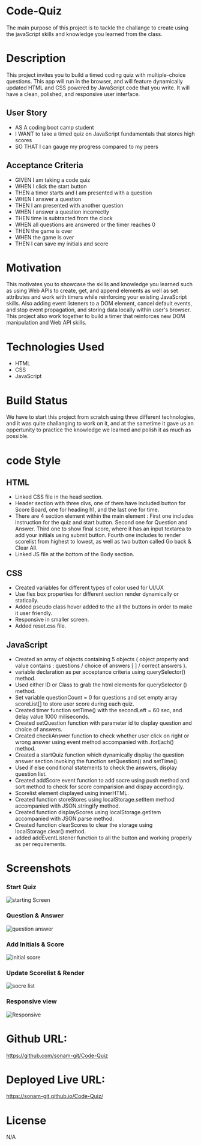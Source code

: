 # Code-Quiz
The main purpose of this project is to tackle the challange to create using the javaScript skills and knowledge you learned from the class.
# Description
This project invites you to build a timed coding quiz with multiple-choice questions. This app will run in the browser, and will 
feature dynamically updated HTML and CSS powered by JavaScript code that you write. It will have a clean, polished, and responsive user interface.
## User Story
* AS A coding boot camp student
* I WANT to take a timed quiz on JavaScript fundamentals that stores high scores
* SO THAT I can gauge my progress compared to my peers
## Acceptance Criteria
* GIVEN I am taking a code quiz
* WHEN I click the start button
* THEN a timer starts and I am presented with a question
* WHEN I answer a question
* THEN I am presented with another question
* WHEN I answer a question incorrectly
* THEN time is subtracted from the clock
* WHEN all questions are answered or the timer reaches 0
* THEN the game is over
* WHEN the game is over
* THEN I can save my initials and score
# Motivation
This motivates you to showcase the skills and knowledge you learned such as using Web APIs to create, get, and append elements as well as set attributes and work with timers while 
reinforcing your existing JavaScript skills. Also adding event listeners to a DOM element, cancel default events, and stop event propagation, and storing data locally within user's browser. 
This project also work together to build a timer that reinforces new DOM manipulation and Web API skills.
# Technologies Used
* HTML
* CSS
* JavaScript
# Build Status
We have to start this project from scratch using three different technologies, and it was quite challanging to work on it, and at the sametime it gave us
an oppertunity to practice the knowledge we learned and polish it as much as possible.
# code Style
## HTML
* Linked CSS file in the head section.
* Header section with three divs, one of them have included button for Score Board, one for heading h1, and the last one for time.
* There are 4 section element within the main element : First one includes instruction for the quiz and start button. Second one for Question
   and Answer. Third one to show final score, where it has an input textarea to add your initials using submit button. Fourth one includes to render
   scorelist from highest to lowest, as well as two button called Go back & Clear All.
* Linked JS file at the bottom of the Body section.

## CSS
* Created variables for different types of color used for UI/UX
* Use flex box properties for different section render dynamically or statically.
* Added pseudo class hover added to the all the buttons in order to make it user friendly.
* Responsive in smaller screen.
* Added reset.css file.

## JavaScript
* Created an array of objects containing 5 objects (  object property and value contains : questions / choice of answers [ ] / correct answers ).
* variable declaration as per acceptance criteria using querySelector() method.
* Used either ID or Class to grab the html elements for querySelector () method.
* Set variable questionCount = 0 for questions and set empty array scoreList[] to store user score during each quiz.
* Created timer function setTime() with the secondLeft = 60 sec, and delay value 1000 miliseconds.
* Created setQuestion function with parameter id to display question and choice of answers.
* Created checkAnswer function to check whether user click on right or wrong answer using event method accompanied with .forEach() method.
* Created a startQuiz function which dynamically display the question answer section invoking the function setQuestion() and setTime().
* Used if else conditional statements to check the answers, display question list.
* Created addScore event function to add socre using push method and sort method to check for score comparision and dispay accordingly.
* Scorelist element displayed using innerHTML.
* Created function storeStores using localStorage.setItem method accompanied with JSON.stringify method.
* Created function displayScores using localStorage.getItem accompanied with JSON.parse method.
* Created function clearScores to clear the storage using localStorage.clear() method.
* added addEventListener function to all the button and working properly as per requirements.

# Screenshots
### Start Quiz
![starting Screen](https://user-images.githubusercontent.com/89502092/222991894-2f33f099-4223-46e9-b3ff-fcda430a6e68.png)
### Question & Answer 
![question answer](https://user-images.githubusercontent.com/89502092/222991911-1c3e1677-cc41-4718-ab59-f73a03fa5a8f.png)
### Add Initials & Score
![initial   score](https://user-images.githubusercontent.com/89502092/222991938-1ee41f6f-6619-4ceb-9082-e8adf02be71f.png)
### Update Scorelist & Render
![socre list](https://user-images.githubusercontent.com/89502092/222991956-b074ce4d-8109-47e5-a78b-d897fd1a2181.png)
### Responsive view
![Responsive](https://user-images.githubusercontent.com/89502092/222991974-edb88c96-df56-4032-8741-ac6ef759f7fa.png)

# Github URL:
https://github.com/sonam-git/Code-Quiz
# Deployed Live URL:
 https://sonam-git.github.io/Code-Quiz/
# License
N/A
